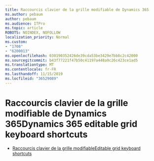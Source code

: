```yaml
---
title: Raccourcis clavier de la grille modifiable de Dynamics 365
ms.author: pebaum
author: pebaum
ms.audience: ITPro
ms.topic: article
ROBOTS: NOINDEX, NOFOLLOW
localization_priority: Normal
ms.custom:
- "1708"
- "6200013"
ms.openlocfilehash: 030190352426de39cda53be3429e7bb8c2c42000
ms.sourcegitcommit: b43f77221f47b50c41197a448a9c26c423ce1ad5
ms.translationtype: MT
ms.contentlocale: fr-FR
ms.lasthandoff: 11/15/2019
ms.locfileid: "36529089"
---
```

# <a name="dynamics-365-editable-grid-keyboard-shortcuts"></a><span data-ttu-id="e249d-102">Raccourcis clavier de la grille modifiable de Dynamics 365</span><span class="sxs-lookup"><span data-stu-id="e249d-102">Dynamics 365 editable grid keyboard shortcuts</span></span>

* [<span data-ttu-id="e249d-103">Raccourcis clavier de la grille modifiable</span><span class="sxs-lookup"><span data-stu-id="e249d-103">Editable grid keyboard shortcuts</span></span>](https://docs.microsoft.com/dynamics365/customer-engagement/basics/keyboard-shortcuts#editable-grids-views)
